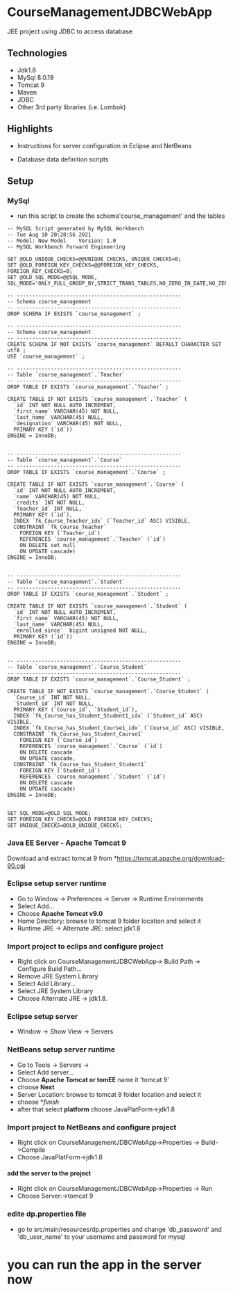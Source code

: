 # CourseManagementJDBCWebApp
JEE project using JDBC to access database



## Technologies

* Jdk1.8
* MySql 8.0.19
* Tomcat 9 
* Maven
* JDBC
* Other 3rd party libraries (i.e. Lombok)

## Highlights
* Instructions for server configuration in Eclipse and NetBeans

* Database data definition scripts


## Setup

### MySql

* run this script to create the schema'course_management' and the tables

```
-- MySQL Script generated by MySQL Workbench
-- Tue Aug 10 20:28:56 2021
-- Model: New Model    Version: 1.0
-- MySQL Workbench Forward Engineering

SET @OLD_UNIQUE_CHECKS=@@UNIQUE_CHECKS, UNIQUE_CHECKS=0;
SET @OLD_FOREIGN_KEY_CHECKS=@@FOREIGN_KEY_CHECKS, FOREIGN_KEY_CHECKS=0;
SET @OLD_SQL_MODE=@@SQL_MODE, SQL_MODE='ONLY_FULL_GROUP_BY,STRICT_TRANS_TABLES,NO_ZERO_IN_DATE,NO_ZERO_DATE,ERROR_FOR_DIVISION_BY_ZERO,NO_ENGINE_SUBSTITUTION';

-- -----------------------------------------------------
-- Schema course_management
-- -----------------------------------------------------
DROP SCHEMA IF EXISTS `course_management` ;

-- -----------------------------------------------------
-- Schema course_management
-- -----------------------------------------------------
CREATE SCHEMA IF NOT EXISTS `course_management` DEFAULT CHARACTER SET utf8 ;
USE `course_management` ;

-- -----------------------------------------------------
-- Table `course_management`.`Teacher`
-- -----------------------------------------------------
DROP TABLE IF EXISTS `course_management`.`Teacher` ;

CREATE TABLE IF NOT EXISTS `course_management`.`Teacher` (
  `id` INT NOT NULL AUTO_INCREMENT,
  `first_name` VARCHAR(45) NOT NULL,
  `last_name` VARCHAR(45) NULL,
  `designation` VARCHAR(45) NOT NULL,
  PRIMARY KEY (`id`))
ENGINE = InnoDB;


-- -----------------------------------------------------
-- Table `course_management`.`Course`
-- -----------------------------------------------------
DROP TABLE IF EXISTS `course_management`.`Course` ;

CREATE TABLE IF NOT EXISTS `course_management`.`Course` (
  `id` INT NOT NULL AUTO_INCREMENT,
  `name` VARCHAR(45) NOT NULL,
  `credits` INT NOT NULL,
  `Teacher_id` INT NULL,
  PRIMARY KEY (`id`),
  INDEX `fk_Course_Teacher_idx` (`Teacher_id` ASC) VISIBLE,
  CONSTRAINT `fk_Course_Teacher`
    FOREIGN KEY (`Teacher_id`)
    REFERENCES `course_management`.`Teacher` (`id`)
    ON DELETE set null
    ON UPDATE cascade)
ENGINE = InnoDB;


-- -----------------------------------------------------
-- Table `course_management`.`Student`
-- -----------------------------------------------------
DROP TABLE IF EXISTS `course_management`.`Student` ;

CREATE TABLE IF NOT EXISTS `course_management`.`Student` (
  `id` INT NOT NULL AUTO_INCREMENT,
  `first_name` VARCHAR(45) NOT NULL,
  `last_name` VARCHAR(45) NULL,
  `enrolled_since`  bigint unsigned NOT NULL,
  PRIMARY KEY (`id`))
ENGINE = InnoDB;


-- -----------------------------------------------------
-- Table `course_management`.`Course_Student`
-- -----------------------------------------------------
DROP TABLE IF EXISTS `course_management`.`Course_Student` ;

CREATE TABLE IF NOT EXISTS `course_management`.`Course_Student` (
  `Course_id` INT NOT NULL,
  `Student_id` INT NOT NULL,
  PRIMARY KEY (`Course_id`, `Student_id`),
  INDEX `fk_Course_has_Student_Student1_idx` (`Student_id` ASC) VISIBLE,
  INDEX `fk_Course_has_Student_Course1_idx` (`Course_id` ASC) VISIBLE,
  CONSTRAINT `fk_Course_has_Student_Course1`
    FOREIGN KEY (`Course_id`)
    REFERENCES `course_management`.`Course` (`id`)
    ON DELETE cascade
    ON UPDATE cascade,
  CONSTRAINT `fk_Course_has_Student_Student1`
    FOREIGN KEY (`Student_id`)
    REFERENCES `course_management`.`Student` (`id`)
    ON DELETE cascade
    ON UPDATE cascade)
ENGINE = InnoDB;


SET SQL_MODE=@OLD_SQL_MODE;
SET FOREIGN_KEY_CHECKS=@OLD_FOREIGN_KEY_CHECKS;
SET UNIQUE_CHECKS=@OLD_UNIQUE_CHECKS;

```

### Java EE Server - Apache Tomcat 9 
Download and extract tomcat 9 from *https://tomcat.apache.org/download-90.cgi

### Eclipse setup server runtime
* Go to Window -> Preferences -> Server -> Runtime Environments
* Select Add...
* Choose **Apache Tomcat v9.0**
* Home Directory: browse to tomcat 9 folder location and select it
* Runtime JRE -> Alternate JRE: select jdk1.8

### Import project to eclips and configure project
* Right click on CourseManagementJDBCWebApp-> Build Path -> Configure Build Path...
* Remove JRE System Library
* Select Add Library...
* Select JRE System Library
* Choose Alternate JRE -> jdk1.8.

### Eclipse setup server
* Window -> Show View -> Servers

### NetBeans setup server runtime
* Go to Tools -> Servers ->
* Select Add server...
* Choose **Apache Tomcat or tomEE** name it 'tomcat 9'
* choose **Next**
* Server Location: browse to tomcat 9 folder location and select it
* choose **finish*
* after that select **platform** choose JavaPlatForm->jdk1.8

### Import project to NetBeans and configure project
* Right click on CourseManagementJDBCWebApp->Properties -> Build->Compile
* Choose JavaPlatForm->jdk1.8
#### add the server to the project 
* Right click on CourseManagementJDBCWebApp->Properties -> Run
* Choose Server:->tomcat 9

### edite dp.properties file
* go to src/main/resources/dp.properties and change 'db_password' and 'db_user_name' to your username and password for mysql



# you can run the app in the server now


